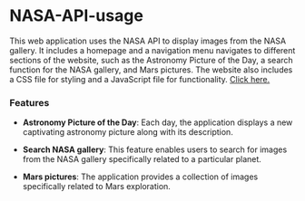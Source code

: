 # NASA-API-usage
This web application uses the NASA API to display images from the NASA gallery. It includes a homepage and a navigation menu navigates to different sections of the website, such as the Astronomy Picture of the Day, a search function for the NASA gallery, and Mars pictures. The website also includes a CSS file for styling and a JavaScript file for functionality.
[Click here.](https://nasa-api-usage.netlify.app/)


### Features

- **Astronomy Picture of the Day**: Each day, the application displays a new captivating astronomy picture along with its description.

- **Search NASA gallery**: This feature enables users to search for images from the NASA gallery specifically related to a particular planet.

- **Mars pictures**: The application provides a collection of images specifically related to Mars exploration.
